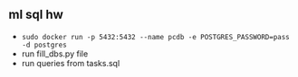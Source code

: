 ## ml sql hw

* ``sudo docker run -p 5432:5432 --name pcdb -e POSTGRES_PASSWORD=pass -d postgres``
* run fill_dbs.py file
* run queries from tasks.sql
